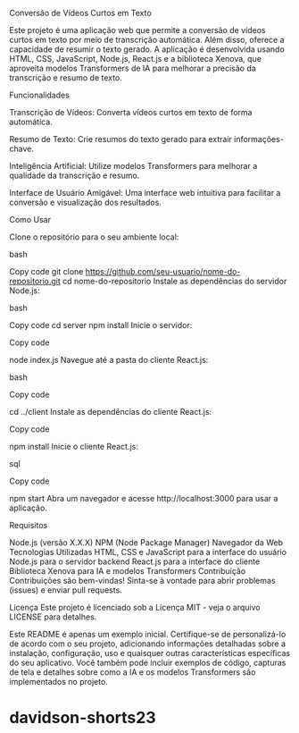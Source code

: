 
Conversão de Vídeos Curtos em Texto

Este projeto é uma aplicação web que permite a conversão de vídeos curtos em texto por meio de transcrição automática. Além disso, oferece a capacidade de resumir o texto gerado. A aplicação é desenvolvida usando HTML, CSS, JavaScript, Node.js, React.js e a biblioteca Xenova, que aproveita modelos Transformers de IA para melhorar a precisão da transcrição e resumo de texto.

Funcionalidades

Transcrição de Vídeos: Converta vídeos curtos em texto de forma automática.

Resumo de Texto: Crie resumos do texto gerado para extrair informações-chave.

Inteligência Artificial: Utilize modelos Transformers para melhorar a qualidade da transcrição e resumo.

Interface de Usuário Amigável: Uma interface web intuitiva para facilitar a conversão e visualização dos resultados.

Como Usar

Clone o repositório para o seu ambiente local:

bash

Copy code
git clone https://github.com/seu-usuario/nome-do-repositorio.git
cd nome-do-repositorio
Instale as dependências do servidor Node.js:

bash

Copy code
cd server
npm install
Inicie o servidor:

Copy code

node index.js
Navegue até a pasta do cliente React.js:

bash

Copy code

cd ../client
Instale as dependências do cliente React.js:

Copy code

npm install
Inicie o cliente React.js:

sql

Copy code

npm start
Abra um navegador e acesse http://localhost:3000 para usar a aplicação.

Requisitos

Node.js (versão X.X.X)
NPM (Node Package Manager)
Navegador da Web
Tecnologias Utilizadas
HTML, CSS e JavaScript para a interface do usuário
Node.js para o servidor backend
React.js para a interface do cliente
Biblioteca Xenova para IA e modelos Transformers
Contribuição
Contribuições são bem-vindas! Sinta-se à vontade para abrir problemas (issues) e enviar pull requests.

Licença
Este projeto é licenciado sob a Licença MIT - veja o arquivo LICENSE para detalhes.

Este README é apenas um exemplo inicial. Certifique-se de personalizá-lo de acordo com o seu projeto, adicionando informações detalhadas sobre a instalação, configuração, uso e quaisquer outras características específicas do seu aplicativo. Você também pode incluir exemplos de código, capturas de tela e detalhes sobre como a IA e os modelos Transformers são implementados no projeto.

# davidson-shorts23
